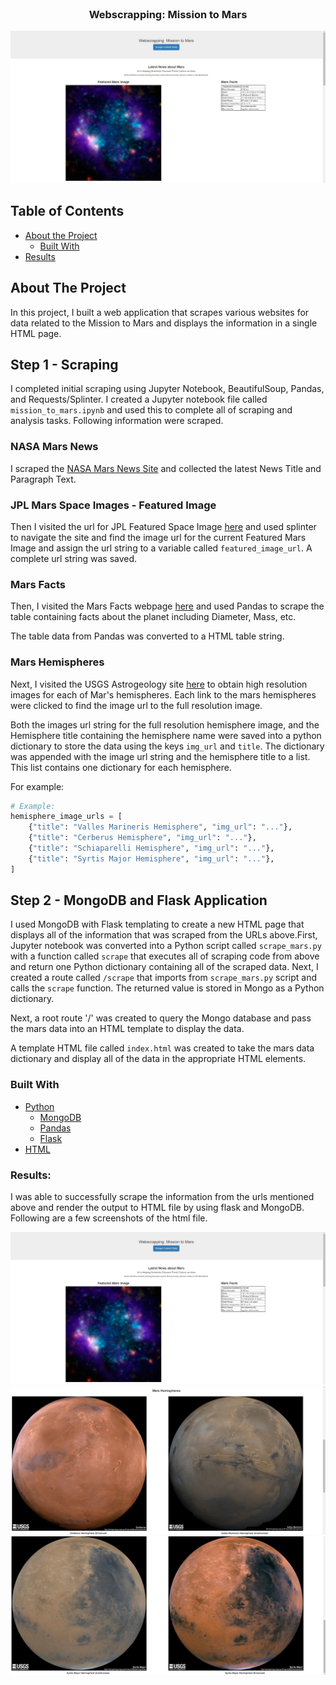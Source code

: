 <!---Project Logo -->
<br />

<p align="center">
  <h3 align="center">Webscrapping: Mission to Mars</h3>
  <img src="screenshots/fig1.png" alt="Logo">
</p>

<!-- TABLE OF CONTENTS -->
## Table of Contents

* [About the Project](#about-the-project)
  * [Built With](#built-with)
* [Results](#results)


<!-- ABOUT THE PROJECT -->
## About The Project
In this project, I built a web application that scrapes various websites for data related to the Mission to Mars and displays the information in a single HTML page. 

## Step 1 - Scraping

I completed initial scraping using Jupyter Notebook, BeautifulSoup, Pandas, and Requests/Splinter.
I created a Jupyter notebook file called `mission_to_mars.ipynb` and used this to complete all of scraping and analysis tasks. Following information were scraped.

### NASA Mars News

I scraped the [NASA Mars News Site](https://mars.nasa.gov/news/) and collected the latest News Title and Paragraph Text. 

### JPL Mars Space Images - Featured Image

Then I visited the url for JPL Featured Space Image [here](https://www.jpl.nasa.gov/spaceimages/?search=&category=Mars) and used splinter to navigate the site and find the image url for the current Featured Mars Image and assign the url string to a variable called `featured_image_url`. A complete url string was saved. 

### Mars Facts

Then, I visited the Mars Facts webpage [here](https://space-facts.com/mars/) and used Pandas to scrape the table containing facts about the planet including Diameter, Mass, etc.

The table data from Pandas was converted to a HTML table string.

### Mars Hemispheres

Next, I visited the USGS Astrogeology site [here](https://astrogeology.usgs.gov/search/results?q=hemisphere+enhanced&k1=target&v1=Mars) to obtain high resolution images for each of Mar's hemispheres. Each link to the mars hemispheres were clicked to find the image url to the full resolution image.

Both the images url string for the full resolution hemisphere image, and the Hemisphere title containing the hemisphere name were saved into a python dictionary to store the data using the keys `img_url` and `title`. The dictionary was appended with the image url string and the hemisphere title to a list. This list contains one dictionary for each hemisphere. 

For example:
```python
# Example:
hemisphere_image_urls = [
    {"title": "Valles Marineris Hemisphere", "img_url": "..."},
    {"title": "Cerberus Hemisphere", "img_url": "..."},
    {"title": "Schiaparelli Hemisphere", "img_url": "..."},
    {"title": "Syrtis Major Hemisphere", "img_url": "..."},
]
```

## Step 2 - MongoDB and Flask Application

I used MongoDB with Flask templating to create a new HTML page that displays all of the information that was scraped from the URLs above.First, Jupyter notebook was converted into a Python script called `scrape_mars.py` with a function called `scrape` that executes all of scraping code from above and return one Python dictionary containing all of the scraped data. Next, I created a route called `/scrape` that imports from `scrape_mars.py` script and calls the `scrape` function. The returned value is stored in Mongo as a Python dictionary.

Next, a root route '/' was created to query the Mongo database and pass the mars data into an HTML template to display the data. 

A template HTML file called `index.html` was created to take the mars data dictionary and display all of the data in the appropriate HTML elements. 



### Built With
* [Python](https://www.python.org/about/)
  * [MongoDB](https://docs.mongodb.com/)
  * [Pandas](https://pandas.pydata.org/pandas-docs/stable/getting_started/index.html)
  * [Flask](https://flask-doc.readthedocs.io/en/latest/)
* [HTML](https://developer.mozilla.org/en-US/docs/Web/HTML)


### Results:
I was able to successfully scrape the information from the urls mentioned above and render the output to HTML file by using flask and MongoDB. Following are a few screenshots of the html file.


<img src="screenshots/fig1.png" alt="Logo">
<img src="screenshots/fig2.png" alt="Logo">
<img src="screenshots/fig3.png" alt="Logo">
